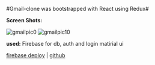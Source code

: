 #Gmail-clone was bootstrapped with React using Redux#

**Screen Shots:**



![gmailpic0](https://user-images.githubusercontent.com/80868084/133536198-53b5cc1e-9094-4ba9-9d4b-6c4c61f0534b.jpg)
![gmailpic10](https://user-images.githubusercontent.com/80868084/133536213-4d0be68d-09ab-47ba-a7e6-30557ab7bf97.jpg)








**used:**
Firebase for db, auth and login
matirial ui

[firebase deploy](https://fir-c3a65.web.app/)  |
  [github](https://github.com/OritLeshem/gmail-clone)
